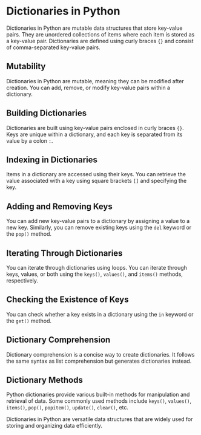 # Dictionaries in Python

Dictionaries in Python are mutable data structures that store key-value pairs. They are unordered collections of items where each item is stored as a key-value pair. Dictionaries are defined using curly braces `{}` and consist of comma-separated key-value pairs.

## Mutability

Dictionaries in Python are mutable, meaning they can be modified after creation. You can add, remove, or modify key-value pairs within a dictionary.

## Building Dictionaries

Dictionaries are built using key-value pairs enclosed in curly braces `{}`. Keys are unique within a dictionary, and each key is separated from its value by a colon `:`.

## Indexing in Dictionaries

Items in a dictionary are accessed using their keys. You can retrieve the value associated with a key using square brackets `[]` and specifying the key.

## Adding and Removing Keys

You can add new key-value pairs to a dictionary by assigning a value to a new key. Similarly, you can remove existing keys using the `del` keyword or the `pop()` method.

## Iterating Through Dictionaries

You can iterate through dictionaries using loops. You can iterate through keys, values, or both using the `keys()`, `values()`, and `items()` methods, respectively.

## Checking the Existence of Keys

You can check whether a key exists in a dictionary using the `in` keyword or the `get()` method.

## Dictionary Comprehension

Dictionary comprehension is a concise way to create dictionaries. It follows the same syntax as list comprehension but generates dictionaries instead.

## Dictionary Methods

Python dictionaries provide various built-in methods for manipulation and retrieval of data. Some commonly used methods include `keys()`, `values()`, `items()`, `pop()`, `popitem()`, `update()`, `clear()`, etc.

Dictionaries in Python are versatile data structures that are widely used for storing and organizing data efficiently.
